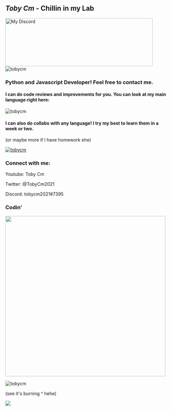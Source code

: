 

## ***Toby Cm*** - Chillin in my Lab

<a href="discord.com/users/487597510559531009">
<img src="https://tobycm.ga/badge_hehe" width="460" height="150" alt="My Discord">
</a>

<img align="center" src="https://github-readme-stats.vercel.app/api?username=tobycm&show_icons=true&locale=en" alt="tobycm" />

### Python and Javascript Developer! Feel free to contact me.

<h4 align="left">I can do code reviews and improvements for you. You can look at my main language right here:</h4>

<img src="https://github-readme-stats.vercel.app/api/top-langs?username=tobycm&show_icons=true&locale=en&layout=compact" alt="tobycm" />

<h4>I can also do collabs with any language! I try my best to learn them in a week or two.</h4><p>(or maybe more if I have homework ehe)</p>

<p align="left"> <a href="https://github.com/ryo-ma/github-profile-trophy"><img src="https://github-profile-trophy.vercel.app/?username=tobycm" alt="tobycm" /></a> </p>

<h3 align="left">Connect with me:</h3>

Youtube: Toby Cm

Twitter: @TobyCm2021

Discord: tobycm2021#7395

### Codin'

<a href="https://wakatime.com"><img width=500 src="https://wakatime.com/share/@61af32c7-8c4b-4112-a0e7-c00611659d19/7361cc6c-3ef0-4ba3-bd01-89e05e2170e1.png" /></a>

<p><img align="center" src="https://github-readme-streak-stats.herokuapp.com/?user=tobycm&" alt="tobycm" /></p>

(see it's burning ^ hehe)

[![](https://visitcount.itsvg.in/api?id=tobycm&label=Profile%20Views&pretty=true)](https://visitcount.itsvg.in)

